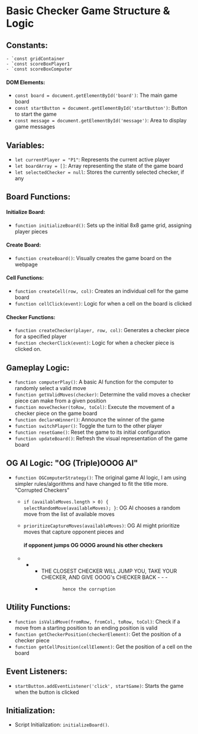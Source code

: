 # Basic Checker Game Structure & Logic

## Constants:
    - `const gridContainer
    - `const scoreBoxPlayer1 
    - `const scoreBoxComputer
    
#### DOM Elements:
- `const board = document.getElementById('board')`: The main game board
- `const startButton = document.getElementById('startButton')`: Button to start the game
- `const message = document.getElementById('message')`: Area to display game messages
  
## Variables:
- `let currentPlayer = "P1"`: Represents the current active player
- `let boardArray = []`: Array representing the state of the game board
- `let selectedChecker = null`: Stores the currently selected checker, if any
  
## Board Functions:

#### Initialize Board:
- `function initializeBoard()`: Sets up the initial 8x8 game grid, assigning player pieces

#### Create Board:
- `function createBoard()`: Visually creates the game board on the webpage

#### Cell Functions:
- `function createCell(row, col)`: Creates an individual cell for the game board
- `function cellClick(event)`: Logic for when a cell on the board is clicked

#### Checker Functions:
- `function createChecker(player, row, col)`: Generates a checker piece for a specified player
- `function checkerClick(event)`: Logic for when a checker piece is clicked on.

## Gameplay Logic:
- `function computerPlay()`: A basic AI function for the computer to randomly select a valid move
- `function getValidMoves(checker)`: Determine the valid moves a checker piece can make from a given position
- `function moveChecker(toRow, toCol)`: Execute the movement of a checker piece on the game board
- `function declareWinner()`: Announce the winner of the game
- `function switchPlayer()`: Toggle the turn to the other player
- `function resetGame()`: Reset the game to its initial configuration
- `function updateBoard()`: Refresh the visual representation of the game board

## OG AI Logic:  "OG (Triple)OOOG AI"
- `function OGComputerStrategy()`: The original game AI logic, I am using simpler rules/algorithms and have changed to fit the title more. "Corrupted Checkers"
  - `if (availableMoves.length > 0) { selectRandomMove(availableMoves); }`: OG AI chooses a random move from the list of available moves
  - `prioritizeCaptureMoves(availableMoves)`: OG AI might prioritize moves that capture opponent pieces and

    #### if opponent jumps OG OOOG around his other checkers
  - - - THE CLOSEST CHECKER WILL JUMP YOU, TAKE YOUR CHECKER, AND GIVE OOOG's CHECKER BACK - - -
      -             hence the corruption     

## Utility Functions:
- `function isValidMove(fromRow, fromCol, toRow, toCol)`: Check if a move from a starting position to an ending position is valid
- `function getCheckerPosition(checkerElement)`: Get the position of a checker piece
- `function getCellPosition(cellElement)`: Get the position of a cell on the board

## Event Listeners:
- `startButton.addEventListener('click', startGame)`: Starts the game when the button is clicked
  
## Initialization:
- Script Initialization: `initializeBoard()`.
